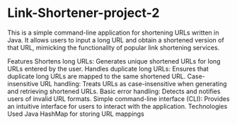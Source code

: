 # Link-Shortener-project-2

This is a simple command-line application for shortening URLs written in Java. 
It allows users to input a long URL and obtain a shortened version of that URL, mimicking the functionality of popular link shortening services.

Features
Shortens long URLs: Generates unique shortened URLs for long URLs entered by the user.
Handles duplicate long URLs: Ensures that duplicate long URLs are mapped to the same shortened URL.
Case-insensitive URL handling: Treats URLs as case-insensitive when generating and retrieving shortened URLs.
Basic error handling: Detects and notifies users of invalid URL formats.
Simple command-line interface (CLI): Provides an intuitive interface for users to interact with the application.
Technologies Used
Java
HashMap for storing URL mappings
